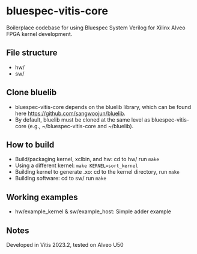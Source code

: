 # bluespec-vitis-core
Boilerplace codebase for using Bluespec System Verilog for Xilinx Alveo FPGA kernel development.

## File structure
* hw/
* sw/

## Clone bluelib
* bluespec-vitis-core depends on the bluelib library, which can be found here https://github.com/sangwoojun/bluelib.
* By default, bluelib must be cloned at the same level as bluespec-vitis-core (e.g., ~/bluespec-vitis-core and ~/bluelib).

## How to build
* Build/packaging kernel, xclbin, and hw: cd to hw/ run `make`
* Using a different kernel: `make KERNEL=sort_kernel`
* Building kernel to generate .xo: cd to the kernel directory, run `make`
* Building software: cd to sw/ run `make`

## Working examples
* hw/example_kernel & sw/example_host: Simple adder example

## Notes
Developed in Vitis 2023.2, tested on Alveo U50

